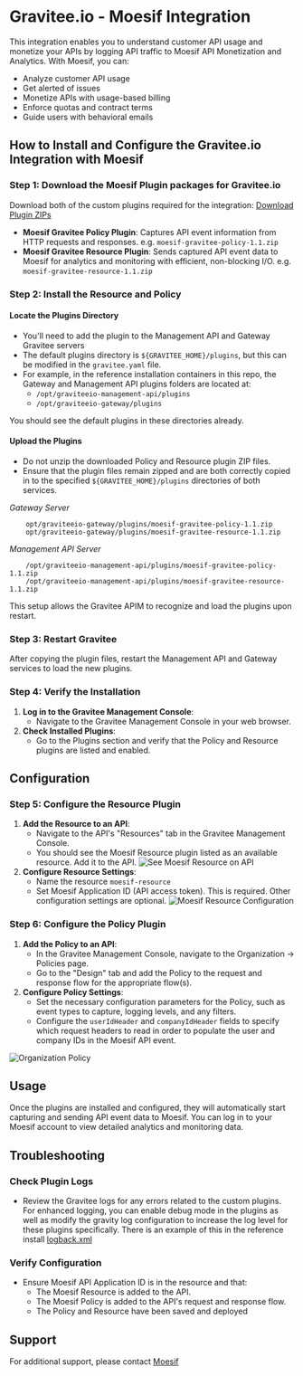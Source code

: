 # Gravitee.io - Moesif Integration

This integration enables you to understand customer API usage and monetize your APIs by logging API traffic to Moesif API Monetization and Analytics. With Moesif, you can:

- Analyze customer API usage
- Get alerted of issues
- Monetize APIs with usage-based billing
- Enforce quotas and contract terms
- Guide users with behavioral emails

## How to Install and Configure the Gravitee.io Integration with Moesif

### Step 1: Download the Moesif Plugin packages for Gravitee.io

Download both of the custom plugins required for the integration: [Download Plugin ZIPs](https://github.com/Moesif/moesif-gravitee-plugin/releases)
 - **Moesif Gravitee Policy Plugin**: Captures API event information from HTTP requests and responses. e.g. `moesif-gravitee-policy-1.1.zip`
 - **Moesif Gravitee Resource Plugin**: Sends captured API event data to Moesif for analytics and monitoring with efficient, non-blocking I/O. e.g.  `moesif-gravitee-resource-1.1.zip` 

### Step 2: Install the Resource and Policy

#### Locate the Plugins Directory
- You'll need to add the plugin to the Management API and Gateway Gravitee servers
- The default plugins directory is `${GRAVITEE_HOME}/plugins`, but this can be modified in the `gravitee.yaml` file.
- For example, in the reference installation containers in this repo, the Gateway and Management API plugins folders are located at:
  - `/opt/graviteeio-management-api/plugins`
  - `/opt/graviteeio-gateway/plugins`

You should see the default plugins in these directories already.

#### Upload the Plugins
- Do not unzip the downloaded Policy and Resource plugin ZIP files.
- Ensure that the plugin files remain zipped and are both correctly copied in to the specified `${GRAVITEE_HOME}/plugins` directories of both services.

*Gateway Server*
```
    opt/graviteeio-gateway/plugins/moesif-gravitee-policy-1.1.zip
    opt/graviteeio-gateway/plugins/moesif-gravitee-resource-1.1.zip
```
*Management API Server*
```
    /opt/graviteeio-management-api/plugins/moesif-gravitee-policy-1.1.zip
    /opt/graviteeio-management-api/plugins/moesif-gravitee-resource-1.1.zip
```

 This setup allows the Gravitee APIM to recognize and load the plugins upon restart.


### Step 3: Restart Gravitee

After copying the plugin files, restart the Management API and Gateway services to load the new plugins.

### Step 4: Verify the Installation
1. **Log in to the Gravitee Management Console**:
   - Navigate to the Gravitee Management Console in your web browser.
2. **Check Installed Plugins**:
   - Go to the Plugins section and verify that the Policy and Resource plugins are listed and enabled.

## Configuration

### Step 5: Configure the Resource Plugin
1. **Add the Resource to an API**:
   - Navigate to the API's "Resources" tab in the Gravitee Management Console.
   - You should see the Moesif Resource plugin listed as an available resource. Add it to the API.
   ![See Moesif Resource on API](.images/1_api_resources.png)
2. **Configure Resource Settings**:
   - Name the resource `moesif-resource`
   - Set Moesif Application ID (API access token). This is required. Other configuration settings are optional.
   ![Moesif Resource Configuration](.images/2_create_resource.png)

### Step 6: Configure the Policy Plugin
1. **Add the Policy to an API**:
   - In the Gravitee Management Console, navigate to the Organization -> Policies page.
   - Go to the "Design" tab and add the Policy to the request and response flow for the appropriate flow(s).
2. **Configure Policy Settings**:
   - Set the necessary configuration parameters for the Policy, such as event types to capture, logging levels, and any filters.
   - Configure the `userIdHeader` and `companyIdHeader` fields to specify which request headers to read in order to populate the user and company IDs in the Moesif API event.

![Organization Policy](.images/3_organization_policy.png)

## Usage

Once the plugins are installed and configured, they will automatically start capturing and sending API event data to Moesif. You can log in to your Moesif account to view detailed analytics and monitoring data.

## Troubleshooting

### Check Plugin Logs
- Review the Gravitee logs for any errors related to the custom plugins. For enhanced logging, you can enable debug mode in the plugins as well as modify the gravity log configuration to increase the log level for these plugins specifically.  There is an example of this in the reference install [logback.xml](reference-gravitee-install/apim_service_config/logback.xml)

### Verify Configuration
- Ensure Moesif API Application ID is in the resource and that:
    - The Moesif Resource is added to the API.
    - The Moesif Policy is added to the API's request and response flow.
    - The Policy and Resource have been saved and deployed

## Support

For additional support, please contact [Moesif](mailto:team@moesif.com)